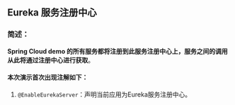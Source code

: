 ## Eureka 服务注册中心

### 简述：

**Spring Cloud demo 的所有服务都将注册到此服务注册中心上，服务之间的调用从此将通过注册中心进行获取**。

#### 本次演示首次出现注解如下：

1. `@EnableEurekaServer`：声明当前应用为Eureka服务注册中心。